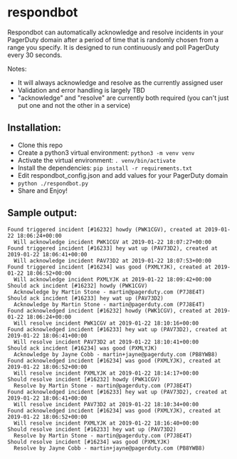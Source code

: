# respondbot

Respondbot can automatically acknowledge and resolve incidents in your PagerDuty domain after a period of time that is randomly chosen from a range you specify. It is designed to run continuously and poll PagerDuty every 30 seconds.

Notes:
* It will always acknowledge and resolve as the currently assigned user
* Validation and error handling is largely TBD
* "acknowledge" and "resolve" are currently both required (you can't just put one and not the other in a service)

## Installation:

* Clone this repo
* Create a python3 virtual environment: `python3 -m venv venv`
* Activate the virtual environment: `. venv/bin/activate`
* Install the dependencies: `pip install -r requirements.txt`
* Edit respondbot_config.json and add values for your PagerDuty domain
* `python ./respondbot.py`
* Share and Enjoy!

## Sample output:

```
Found triggered incident [#16232] howdy (PWK1CGV), created at 2019-01-22 18:06:24+00:00
  Will acknowledge incident PWK1CGV at 2019-01-22 18:07:27+00:00
Found triggered incident [#16233] hey wat up (PAV73D2), created at 2019-01-22 18:06:41+00:00
  Will acknowledge incident PAV73D2 at 2019-01-22 18:07:53+00:00
Found triggered incident [#16234] was good (PXMLYJK), created at 2019-01-22 18:06:52+00:00
  Will acknowledge incident PXMLYJK at 2019-01-22 18:09:42+00:00
Should ack incident [#16232] howdy (PWK1CGV)
  Acknowledge by Martin Stone - martin@pagerduty.com (P7J8E4T)
Should ack incident [#16233] hey wat up (PAV73D2)
  Acknowledge by Martin Stone - martin@pagerduty.com (P7J8E4T)
Found acknowledged incident [#16232] howdy (PWK1CGV), created at 2019-01-22 18:06:24+00:00
  Will resolve incident PWK1CGV at 2019-01-22 18:10:16+00:00
Found acknowledged incident [#16233] hey wat up (PAV73D2), created at 2019-01-22 18:06:41+00:00
  Will resolve incident PAV73D2 at 2019-01-22 18:10:41+00:00
Should ack incident [#16234] was good (PXMLYJK)
  Acknowledge by Jayne Cobb - martin+jayne@pagerduty.com (PB8YWB8)
Found acknowledged incident [#16234] was good (PXMLYJK), created at 2019-01-22 18:06:52+00:00
  Will resolve incident PXMLYJK at 2019-01-22 18:14:17+00:00
Should resolve incident [#16232] howdy (PWK1CGV)
  Resolve by Martin Stone - martin@pagerduty.com (P7J8E4T)
Found acknowledged incident [#16233] hey wat up (PAV73D2), created at 2019-01-22 18:06:41+00:00
  Will resolve incident PAV73D2 at 2019-01-22 18:10:34+00:00
Found acknowledged incident [#16234] was good (PXMLYJK), created at 2019-01-22 18:06:52+00:00
  Will resolve incident PXMLYJK at 2019-01-22 18:16:40+00:00
Should resolve incident [#16233] hey wat up (PAV73D2)
  Resolve by Martin Stone - martin@pagerduty.com (P7J8E4T)
Should resolve incident [#16234] was good (PXMLYJK)
  Resolve by Jayne Cobb - martin+jayne@pagerduty.com (PB8YWB8)
```